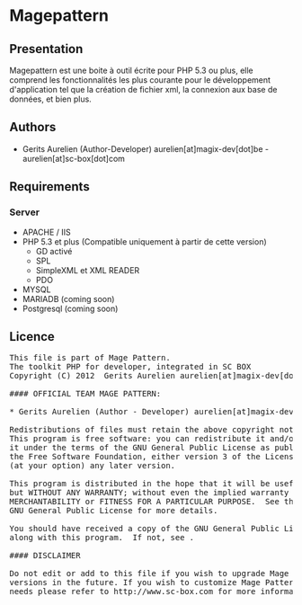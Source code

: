 Magepattern
=============

Presentation
------------
Magepattern est une boite à outil écrite pour PHP 5.3 ou plus, 
elle comprend les fonctionnalités les plus courante pour le développement d'application tel que la création de fichier xml, 
la connexion aux base de données, et bien plus.

Authors
-------

 * Gerits Aurelien (Author-Developer) aurelien[at]magix-dev[dot]be - aurelien[at]sc-box[dot]com

Requirements
------------

### Server
 * APACHE / IIS
 * PHP 5.3 et plus (Compatible uniquement à partir de cette version)
     * GD activé
     * SPL
     * SimpleXML et XML READER
     * PDO
 * MYSQL
 * MARIADB (coming soon)
 * Postgresql (coming soon)

Licence
------------

<pre>
This file is part of Mage Pattern.
The toolkit PHP for developer, integrated in SC BOX
Copyright (C) 2012  Gerits Aurelien aurelien[at]magix-dev[dot]be - aurelien[at]sc-box[dot]com

#### OFFICIAL TEAM MAGE PATTERN:

* Gerits Aurelien (Author - Developer) aurelien[at]magix-dev[dot]be - aurelien[at]sc-box[dot]com

Redistributions of files must retain the above copyright notice.
This program is free software: you can redistribute it and/or modify
it under the terms of the GNU General Public License as published by
the Free Software Foundation, either version 3 of the License, or
(at your option) any later version.

This program is distributed in the hope that it will be useful,
but WITHOUT ANY WARRANTY; without even the implied warranty of
MERCHANTABILITY or FITNESS FOR A PARTICULAR PURPOSE.  See the
GNU General Public License for more details.

You should have received a copy of the GNU General Public License
along with this program.  If not, see <http://www.gnu.org/licenses/>.

#### DISCLAIMER

Do not edit or add to this file if you wish to upgrade Mage Pattern to newer
versions in the future. If you wish to customize Mage Pattern for your
needs please refer to http://www.sc-box.com for more information.

</pre>